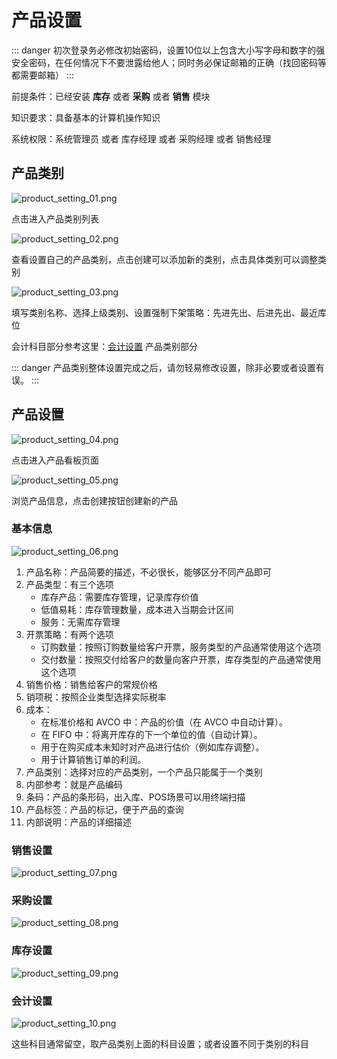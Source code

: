 # 产品设置

::: danger
初次登录务必修改初始密码，设置10位以上包含大小写字母和数字的强安全密码，在任何情况下不要泄露给他人；同时务必保证邮箱的正确（找回密码等都需要邮箱）
:::

前提条件：已经安装 **库存** 或者 **采购** 或者 **销售** 模块

知识要求：具备基本的计算机操作知识

系统权限：系统管理员 或者 库存经理  或者 采购经理 或者 销售经理

## 产品类别

![product_setting_01.png](static/src/img/product_setting_01.png)

点击进入产品类别列表

![product_setting_02.png](static/src/img/product_setting_02.png)

查看设置自己的产品类别，点击创建可以添加新的类别，点击具体类别可以调整类别

![product_setting_03.png](static/src/img/product_setting_03.png)

填写类别名称、选择上级类别、设置强制下架策略：先进先出、后进先出、最近库位

会计科目部分参考这里：[会计设置](accounting-settings.md) 产品类别部分

::: danger
产品类别整体设置完成之后，请勿轻易修改设置，除非必要或者设置有误。
:::

## 产品设置

![product_setting_04.png](static/src/img/product_setting_04.png)

点击进入产品看板页面

![product_setting_05.png](static/src/img/product_setting_05.png)

浏览产品信息，点击创建按钮创建新的产品

### 基本信息
![product_setting_06.png](static/src/img/product_setting_06.png)

1. 产品名称：产品简要的描述，不必很长，能够区分不同产品即可
2. 产品类型：有三个选项
   * 库存产品：需要库存管理，记录库存价值
   * 低值易耗：库存管理数量，成本进入当期会计区间
   * 服务：无需库存管理
3. 开票策略：有两个选项
   * 订购数量：按照订购数量给客户开票，服务类型的产品通常使用这个选项
   * 交付数量：按照交付给客户的数量向客户开票，库存类型的产品通常使用这个选项
4. 销售价格：销售给客户的常规价格
5. 销项税：按照企业类型选择实际税率
6. 成本：
   * 在标准价格和 AVCO 中：产品的价值（在 AVCO 中自动计算）。
   * 在 FIFO 中：将离开库存的下一个单位的值（自动计算）。
   * 用于在购买成本未知时对产品进行估价（例如库存调整）。
   * 用于计算销售订单的利润。
7. 产品类别：选择对应的产品类别，一个产品只能属于一个类别
8. 内部参考：就是产品编码
9. 条码：产品的条形码，出入库、POS场景可以用终端扫描
10. 产品标签：产品的标记，便于产品的查询
11. 内部说明：产品的详细描述

### 销售设置 
![product_setting_07.png](static/src/img/product_setting_07.png)

### 采购设置

![product_setting_08.png](static/src/img/product_setting_08.png)

### 库存设置
![product_setting_09.png](static/src/img/product_setting_09.png)
### 会计设置
![product_setting_10.png](static/src/img/product_setting_10.png)

这些科目通常留空，取产品类别上面的科目设置；或者设置不同于类别的科目





